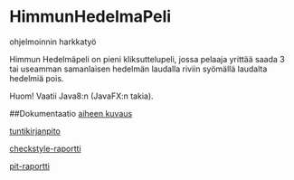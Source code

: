﻿# HimmunHedelmaPeli
ohjelmoinnin harkkatyö

Himmun Hedelmäpeli on pieni kliksuttelupeli, jossa pelaaja yrittää saada 3 tai useamman samanlaisen hedelmän laudalla riviin syömällä laudalta hedelmiä pois.

Huom! Vaatii Java8:n (JavaFX:n takia).


##Dokumentaatio
[aiheen kuvaus](/dokumentointi/aiheenKuvausJaRakenne.md)

[tuntikirjanpito](/dokumentointi/tuntikirjanpito.md)

[checkstyle-raportti](https://htmlpreview.github.io/?https://github.com/zirinna/HimmunHedelmaPeli/blob/master/dokumentointi/site/checkstyle.html)

[pit-raportti](https://htmlpreview.github.io/?https://github.com/zirinna/HimmunHedelmaPeli/blob/master/dokumentointi/pit/index.html)
